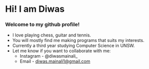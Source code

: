 # Hi! I am Diwas

### Welcome to my github profile!

+ I love playing chess, guitar and tennis.  
+ You will mostly find me making programs that suits my interests. 
+ Currently a third year studying Computer Science in UNSW.
+ Let me know if you want to collaborate with me:
  + Instagram - @diwasmainali_
  + Email - diwas.mainali1@gmail.com

